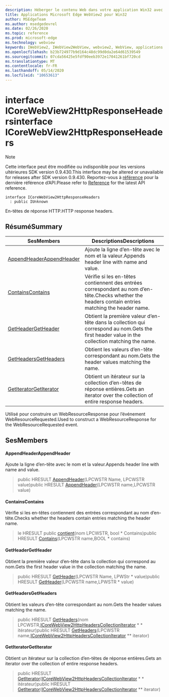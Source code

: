 ```yaml
---
description: Héberger le contenu Web dans votre application Win32 avec le contrôle Microsoft Edge WebView2
title: Applications Microsoft Edge WebView2 pour Win32
author: MSEdgeTeam
ms.author: msedgedevrel
ms.date: 02/26/2020
ms.topic: reference
ms.prod: microsoft-edge
ms.technology: webview
keywords: IWebView2, IWebView2WebView, webview2, WebView, applications Win32, Win32, Edge, ICoreWebView2, ICoreWebView2Host, contrôle de navigateur, html Edge
ms.openlocfilehash: b23b724977b9d164c48dc99d0da2e64d61539549
ms.sourcegitcommit: 07cda56425e5fdf90eeb3972e17041261bf720cd
ms.translationtype: MT
ms.contentlocale: fr-FR
ms.lasthandoff: 05/14/2020
ms.locfileid: "10653613"
---
```

# <span data-ttu-id="6c608-104">interface ICoreWebView2HttpResponseHeaders</span><span class="sxs-lookup"><span data-stu-id="6c608-104">interface ICoreWebView2HttpResponseHeaders</span></span> 

> [!NOTE]
> <span data-ttu-id="6c608-105">Cette interface peut être modifiée ou indisponible pour les versions ultérieures SDK version 0.9.430.</span><span class="sxs-lookup"><span data-stu-id="6c608-105">This interface may be altered or unavailable for releases after SDK version 0.9.430.</span></span> <span data-ttu-id="6c608-106">Reportez-vous à [référence](../../../webview2-api-reference.md) pour la dernière référence d’API.</span><span class="sxs-lookup"><span data-stu-id="6c608-106">Please refer to [Reference](../../../webview2-api-reference.md) for the latest API reference.</span></span>

```
interface ICoreWebView2HttpResponseHeaders
  : public IUnknown
```

<span data-ttu-id="6c608-107">En-têtes de réponse HTTP.</span><span class="sxs-lookup"><span data-stu-id="6c608-107">HTTP response headers.</span></span>

## <span data-ttu-id="6c608-108">Résumé</span><span class="sxs-lookup"><span data-stu-id="6c608-108">Summary</span></span>

 <span data-ttu-id="6c608-109">Ses</span><span class="sxs-lookup"><span data-stu-id="6c608-109">Members</span></span>                        | <span data-ttu-id="6c608-110">Descriptions</span><span class="sxs-lookup"><span data-stu-id="6c608-110">Descriptions</span></span>
--------------------------------|---------------------------------------------
[<span data-ttu-id="6c608-111">AppendHeader</span><span class="sxs-lookup"><span data-stu-id="6c608-111">AppendHeader</span></span>](#appendheader) | <span data-ttu-id="6c608-112">Ajoute la ligne d’en-tête avec le nom et la valeur.</span><span class="sxs-lookup"><span data-stu-id="6c608-112">Appends header line with name and value.</span></span>
[<span data-ttu-id="6c608-113">Contains</span><span class="sxs-lookup"><span data-stu-id="6c608-113">Contains</span></span>](#contains) | <span data-ttu-id="6c608-114">Vérifie si les en-têtes contiennent des entrées correspondant au nom d’en-tête.</span><span class="sxs-lookup"><span data-stu-id="6c608-114">Checks whether the headers contain entries matching the header name.</span></span>
[<span data-ttu-id="6c608-115">GetHeader</span><span class="sxs-lookup"><span data-stu-id="6c608-115">GetHeader</span></span>](#getheader) | <span data-ttu-id="6c608-116">Obtient la première valeur d’en-tête dans la collection qui correspond au nom.</span><span class="sxs-lookup"><span data-stu-id="6c608-116">Gets the first header value in the collection matching the name.</span></span>
[<span data-ttu-id="6c608-117">GetHeaders</span><span class="sxs-lookup"><span data-stu-id="6c608-117">GetHeaders</span></span>](#getheaders) | <span data-ttu-id="6c608-118">Obtient les valeurs d’en-tête correspondant au nom.</span><span class="sxs-lookup"><span data-stu-id="6c608-118">Gets the header values matching the name.</span></span>
[<span data-ttu-id="6c608-119">GetIterator</span><span class="sxs-lookup"><span data-stu-id="6c608-119">GetIterator</span></span>](#getiterator) | <span data-ttu-id="6c608-120">Obtient un itérateur sur la collection d’en-têtes de réponse entières.</span><span class="sxs-lookup"><span data-stu-id="6c608-120">Gets an iterator over the collection of entire response headers.</span></span>

<span data-ttu-id="6c608-121">Utilisé pour construire un WebResourceResponse pour l’événement WebResourceRequested.</span><span class="sxs-lookup"><span data-stu-id="6c608-121">Used to construct a WebResourceResponse for the WebResourceRequested event.</span></span>

## <span data-ttu-id="6c608-122">Ses</span><span class="sxs-lookup"><span data-stu-id="6c608-122">Members</span></span>

#### <span data-ttu-id="6c608-123">AppendHeader</span><span class="sxs-lookup"><span data-stu-id="6c608-123">AppendHeader</span></span> 

<span data-ttu-id="6c608-124">Ajoute la ligne d’en-tête avec le nom et la valeur.</span><span class="sxs-lookup"><span data-stu-id="6c608-124">Appends header line with name and value.</span></span>

> <span data-ttu-id="6c608-125">public HRESULT [AppendHeader](#appendheader)(LPCWSTR Name, LPCWSTR value)</span><span class="sxs-lookup"><span data-stu-id="6c608-125">public HRESULT [AppendHeader](#appendheader)(LPCWSTR name,LPCWSTR value)</span></span>

#### <span data-ttu-id="6c608-126">Contains</span><span class="sxs-lookup"><span data-stu-id="6c608-126">Contains</span></span> 

<span data-ttu-id="6c608-127">Vérifie si les en-têtes contiennent des entrées correspondant au nom d’en-tête.</span><span class="sxs-lookup"><span data-stu-id="6c608-127">Checks whether the headers contain entries matching the header name.</span></span>

> <span data-ttu-id="6c608-128">le HRESULT public [contient](#contains)(nom LPCWSTR, bool \* Contains)</span><span class="sxs-lookup"><span data-stu-id="6c608-128">public HRESULT [Contains](#contains)(LPCWSTR name,BOOL \* contains)</span></span>

#### <span data-ttu-id="6c608-129">GetHeader</span><span class="sxs-lookup"><span data-stu-id="6c608-129">GetHeader</span></span> 

<span data-ttu-id="6c608-130">Obtient la première valeur d’en-tête dans la collection qui correspond au nom.</span><span class="sxs-lookup"><span data-stu-id="6c608-130">Gets the first header value in the collection matching the name.</span></span>

> <span data-ttu-id="6c608-131">public HRESULT [GetHeader](#getheader)(LPCWSTR Name, LPWStr \* value)</span><span class="sxs-lookup"><span data-stu-id="6c608-131">public HRESULT [GetHeader](#getheader)(LPCWSTR name,LPWSTR \* value)</span></span>

#### <span data-ttu-id="6c608-132">GetHeaders</span><span class="sxs-lookup"><span data-stu-id="6c608-132">GetHeaders</span></span> 

<span data-ttu-id="6c608-133">Obtient les valeurs d’en-tête correspondant au nom.</span><span class="sxs-lookup"><span data-stu-id="6c608-133">Gets the header values matching the name.</span></span>

> <span data-ttu-id="6c608-134">public HRESULT [GetHeaders](#getheaders)(nom LPCWSTR,[ICoreWebView2HttpHeadersCollectionIterator](ICoreWebView2HttpHeadersCollectionIterator.md) \* \* itérateur)</span><span class="sxs-lookup"><span data-stu-id="6c608-134">public HRESULT [GetHeaders](#getheaders)(LPCWSTR name,[ICoreWebView2HttpHeadersCollectionIterator](ICoreWebView2HttpHeadersCollectionIterator.md) \*\* iterator)</span></span>

#### <span data-ttu-id="6c608-135">GetIterator</span><span class="sxs-lookup"><span data-stu-id="6c608-135">GetIterator</span></span> 

<span data-ttu-id="6c608-136">Obtient un itérateur sur la collection d’en-têtes de réponse entières.</span><span class="sxs-lookup"><span data-stu-id="6c608-136">Gets an iterator over the collection of entire response headers.</span></span>

> <span data-ttu-id="6c608-137">public HRESULT [GetIterator](#getiterator)([ICoreWebView2HttpHeadersCollectionIterator](ICoreWebView2HttpHeadersCollectionIterator.md) \* \* itérateur)</span><span class="sxs-lookup"><span data-stu-id="6c608-137">public HRESULT [GetIterator](#getiterator)([ICoreWebView2HttpHeadersCollectionIterator](ICoreWebView2HttpHeadersCollectionIterator.md) \*\* iterator)</span></span>


